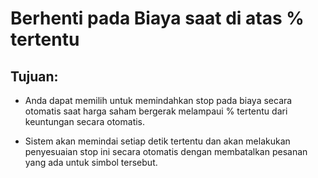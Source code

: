 # Berhenti pada Biaya saat di atas % tertentu

## Tujuan:

- Anda dapat memilih untuk memindahkan stop pada biaya secara otomatis saat harga saham bergerak melampaui % tertentu dari keuntungan secara otomatis.

- Sistem akan memindai setiap detik tertentu dan akan melakukan penyesuaian stop ini secara otomatis dengan membatalkan pesanan yang ada untuk simbol tersebut.